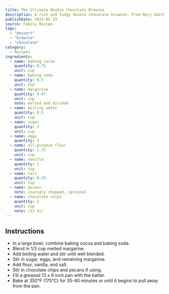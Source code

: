 ```yaml
---
title: The Ultimate Double Chocolate Brownie 
description: A rich and fudgy double chocolate brownie. From Mary Smith.
publishDate: 2025-05-19
source: Family Recipe
tags:
  - "dessert"
  - "brownie"
  - "chocolate"
category:
  - Recipes
ingredients:
  - name: baking cocoa
    quantity: 0.75
    unit: cup
  - name: baking soda
    quantity: 0.5
    unit: tsp
  - name: margarine
    quantity: 0.67
    unit: cup
    note: melted and divided
  - name: boiling water
    quantity: 0.5
    unit: cup
  - name: sugar
    quantity: 2
    unit: cup
  - name: eggs
    quantity: 2
  - name: all-purpose flour
    quantity: 1.33
    unit: cup
  - name: vanilla
    quantity: 1
    unit: tsp
  - name: salt
    quantity: 0.25
    unit: tsp
  - name: pecans
    note: coarsely chopped, optional
  - name: chocolate chips
    quantity: 2
    unit: cup
    note: (12 oz)
---
```


## Instructions

- In a large bowl, combine baking cocoa and baking soda.
- Blend in 1/3 cup melted margarine.
- Add boiling water and stir until well blended.
- Stir in sugar, eggs, and remaining margarine.
- Add flour, vanilla, and salt.
- Stir in chocolate chips and pecans if using.
- Fill a greased 13 x 9 inch pan with the batter.
- Bake at 350°F (175°C) for 35-40 minutes or until it begins to pull away from the pan.
